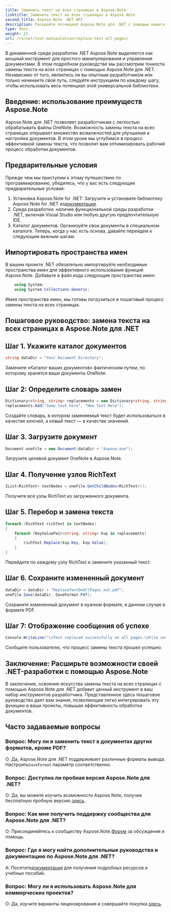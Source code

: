 ```yaml
---
title: Заменить текст на всех страницах в Aspose.Note
linktitle: Заменить текст на всех страницах в Aspose.Note
second_title: Aspose.Note .NET API
description: Раскройте потенциал Aspose.Note для .NET с помощью нашего пошагового руководства по замене текста на всех страницах. Упростите обработку документов без особых усилий.
type: docs
weight: 21
url: /ru/net/text-manipulation/replace-text-all-pages/
---
```

В динамичной среде разработки .NET Aspose.Note выделяется как мощный инструмент для простого манипулирования и управления документами. В этом подробном руководстве мы рассмотрим тонкости замены текста на всех страницах с помощью Aspose.Note для .NET. Независимо от того, являетесь ли вы опытным разработчиком или только начинаете свой путь, следуйте инструкциям по каждому шагу, чтобы использовать весь потенциал этой универсальной библиотеки.
## Введение: использование преимуществ Aspose.Note
Aspose.Note для .NET позволяет разработчикам с легкостью обрабатывать файлы OneNote. Возможность замены текста на всех страницах открывает множество возможностей для улучшения и настройки документов. В этом уроке мы углубимся в процесс эффективной замены текста, что позволит вам оптимизировать рабочий процесс обработки документов.
## Предварительные условия
Прежде чем мы приступим к этому путешествию по программированию, убедитесь, что у вас есть следующие предварительные условия:
1.  Установка Aspose.Note for .NET: Загрузите и установите библиотеку Aspose.Note for .NET из[документация](https://reference.aspose.com/note/net/).
2. Среда разработки: наличие функциональной среды разработки .NET, включая Visual Studio или любую другую предпочтительную IDE.
3. Каталог документов. Организуйте свои документы в специальном каталоге.
Теперь, когда у нас есть основа, давайте перейдем к следующим важным шагам.
## Импортировать пространства имен
В вашем проекте .NET обязательно импортируйте необходимые пространства имен для эффективного использования функций Aspose.Note. Добавьте в файл кода следующие пространства имен:
```csharp
    using System;
    using System.Collections.Generic;
```
Имея пространства имен, мы готовы погрузиться в пошаговый процесс замены текста на всех страницах.
## Пошаговое руководство: замена текста на всех страницах в Aspose.Note для .NET
## Шаг 1. Укажите каталог документов
```csharp
string dataDir = "Your Document Directory";
```
Замените «Каталог ваших документов» фактическим путем, по которому хранятся ваши документы OneNote.
## Шаг 2: Определите словарь замен
```csharp
Dictionary<string, string> replacements = new Dictionary<string, string>();
replacements.Add("Some task here", "New Text Here");
```
Создайте словарь, в котором заменяемый текст будет использоваться в качестве ключей, а новый текст — в качестве значений.
## Шаг 3. Загрузите документ
```csharp
Document oneFile = new Document(dataDir + "Aspose.one");
```
Загрузите целевой документ OneNote в Aspose.Note.
## Шаг 4. Получение узлов RichText
```csharp
IList<RichText> textNodes = oneFile.GetChildNodes<RichText>();
```
Получите все узлы RichText из загруженного документа.
## Шаг 5. Перебор и замена текста
```csharp
foreach (RichText richText in textNodes)
{
    foreach (KeyValuePair<string, string> kvp in replacements)
    {
        richText.Replace(kvp.Key, kvp.Value);
    }
}
```
Перейдите по каждому узлу RichText и замените указанный текст.
## Шаг 6. Сохраните измененный документ
```csharp
dataDir = dataDir + "ReplaceTextOnAllPages_out.pdf";
oneFile.Save(dataDir, SaveFormat.Pdf);
```
Сохраните измененный документ в нужном формате, в данном случае в формате PDF.
## Шаг 7: Отображение сообщения об успехе
```csharp
Console.WriteLine("\nText replaced successfully on all pages.\nFile saved at " + dataDir);
```
Сообщите пользователю, что процесс замены текста прошел успешно.
## Заключение: Расширьте возможности своей .NET-разработки с помощью Aspose.Note
В заключение, освоение искусства замены текста на всех страницах с помощью Aspose.Note для .NET добавит ценный инструмент в ваш набор инструментов разработчика. Представленное здесь пошаговое руководство дает вам знания, позволяющие легко интегрировать эту функцию в ваши проекты, повышая эффективность обработки документов.
## Часто задаваемые вопросы
### Вопрос: Могу ли я заменить текст в документах других форматов, кроме PDF?
 О: Да, Aspose.Note для .NET поддерживает различные форматы вывода. Настроить`SaveFormat` параметр соответственно.
### Вопрос: Доступна ли пробная версия Aspose.Note для .NET?
 О: Да, вы можете изучить возможности Aspose.Note, получив бесплатную пробную версию.[здесь](https://releases.aspose.com/).
### Вопрос: Как мне получить поддержку сообщества для Aspose.Note для .NET?
 О: Присоединяйтесь к сообществу Aspose.Note.[Форум](https://forum.aspose.com/c/note/28) за обсуждения и помощь.
### Вопрос: Где я могу найти дополнительные руководства и документацию по Aspose.Note для .NET?
 А: Посетите[документация](https://reference.aspose.com/note/net/) для получения подробных ресурсов и учебных пособий.
### Вопрос: Могу ли я использовать Aspose.Note для коммерческих проектов?
О: Да, изучите варианты лицензирования и совершайте покупки.[здесь](https://purchase.aspose.com/buy).
